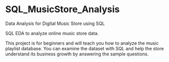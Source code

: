 # SQL_MusicStore_Analysis
Data Analysis for Digital Music Store using SQL

SQL EDA to analyze online music store data.

This project is for beginners and will teach you how to analyze the music playlist database. You can examine the dataset with SQL and help the store understand its business growth by answering the sample questions.
